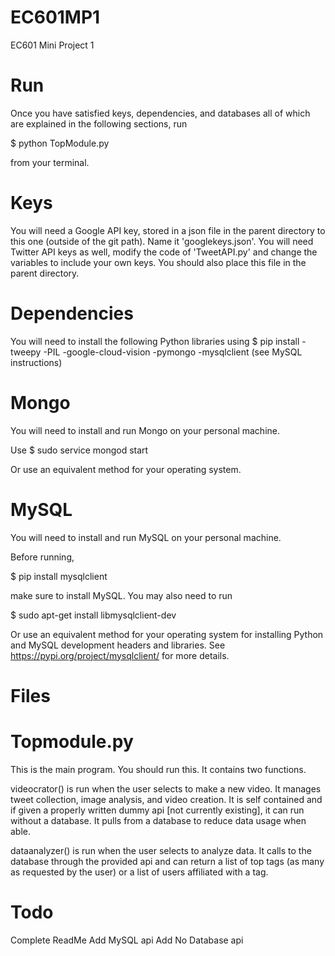 # EC601MP1
EC601 Mini Project 1

# Run

Once you have satisfied keys, dependencies, and databases all of which are explained in the following sections, run 

$ python TopModule.py

from your terminal.

# Keys
You will need a Google API key, stored in a json file in the parent directory to this one (outside of the git path). Name it 'googlekeys.json'.
You will need Twitter API keys as well, modify the code of 'TweetAPI.py' and change the variables to include your own keys. You should also place this file in the parent directory.

# Dependencies
You will need to install the following Python libraries using $ pip install
-tweepy
-PIL
-google-cloud-vision
-pymongo
-mysqlclient (see MySQL instructions)

# Mongo
You will need to install and run Mongo on your personal machine.

Use $ sudo service mongod start 

Or use an equivalent method for your operating system.

# MySQL
You will need to install and run MySQL on your personal machine.

Before running, 

$ pip install mysqlclient

make sure to install MySQL. You may also need to run 

$ sudo apt-get install libmysqlclient-dev

Or use an equivalent method for your operating system for installing Python and MySQL development headers and libraries. See https://pypi.org/project/mysqlclient/ for more details.

# Files

# Topmodule.py

This is the main program. You should run this. It contains two functions. 

videocrator() is run when the user selects to make a new video. It manages tweet collection, image analysis, and video creation. It is self contained and if given a properly written dummy api [not currently existing], it can run without a database. It pulls from a database to reduce data usage when able.

dataanalyzer() is run when the user selects to analyze data. It calls to the database through the provided api and can return a list of top tags (as many as requested by the user) or a list of users affiliated with a tag.

# Todo
Complete ReadMe
Add MySQL api
Add No Database api

